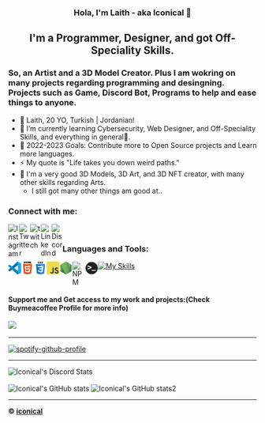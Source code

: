 <h3 align="center"> Hola, I'm Laith - aka Iconical 👋 </h3>
<h2 align="center"> I'm a Programmer, Designer, and got Off-Speciality Skills. </h2>
<h3> So, an Artist and a 3D Model Creator. Plus I am wokring on many projects regarding programming and desingning. Projects such as Game, Discord Bot, Programs to help and ease things to anyone. </h3> 

- 🔭 Laith, 20 YO, Turkish | Jordanian! <br>
- 🌱 I’m currently learning Cybersecurity, Web Designer, and Off-Speciality Skills, and everything in general🤣.<br>
- 🥅 2022-2023 Goals: Contribute more to Open Source projects and Learn more languages.
- ⚡ My quote is "Life takes you down weird paths."
- 🎨 I'm a very good 3D Models, 3D Art, and 3D NFT creator, with many other skills regarding Arts.<br>
     + I still got many other things am good at..
     
### Connect with me: 
[<img align="left" alt="Instagram" width="22px" src="https://seeklogo.com/images/I/instagram-new-2016-logo-D9D42A0AD4-seeklogo.com.png">][Instagram]
[<img align="left" alt="Twitter" width="22px" src="https://seeklogo.com/images/T/twitter-2012-positive-logo-916EDF1309-seeklogo.com.png">][Twitter]
[<img align="left" alt="twitch" width="22px" src="https://seeklogo.com/images/T/twitch-tv-logo-51C922E0F0-seeklogo.com.png">][Twitch]
[<img align="left" alt="LinkedIn" width="22px" src="https://seeklogo.com/images/L/linkedin-in-icon-logo-2E34704F04-seeklogo.com.png">][Linkedin]
[<img align="left" alt="Discord" width="22px" src="https://seeklogo.com/images/D/discord-logo-134E148657-seeklogo.com.png">][Discord]

<br />

### Languages and Tools:  
[![My Skills](https://skillicons.dev/icons?i=js,html,css,wasm)](https://skillicons.dev)
[<img align="left" alt="Visual Studio Code" width="26px" src="https://raw.githubusercontent.com/github/explore/80688e429a7d4ef2fca1e82350fe8e3517d3494d/topics/visual-studio-code/visual-studio-code.png" />][webdevplaylist]
[<img align="left" alt="HTML5" width="26px" src="https://raw.githubusercontent.com/github/explore/80688e429a7d4ef2fca1e82350fe8e3517d3494d/topics/html/html.png" />][webdevplaylist]
[<img align="left" alt="CSS3" width="26px" src="https://raw.githubusercontent.com/github/explore/80688e429a7d4ef2fca1e82350fe8e3517d3494d/topics/css/css.png" />][cssplaylist]
[<img align="left" alt="JavaScript" width="26px" src="https://raw.githubusercontent.com/github/explore/80688e429a7d4ef2fca1e82350fe8e3517d3494d/topics/javascript/javascript.png" />][jsplaylist]
[<img align="left" alt="Node.js" width="26px" src="https://raw.githubusercontent.com/github/explore/80688e429a7d4ef2fca1e82350fe8e3517d3494d/topics/nodejs/nodejs.png" />][webdevplaylist]
[<img align="left" alt="NPM" width="26px" src="https://seeklogo.com/images/N/npm-node-package-manager-logo-DE93649ED1-seeklogo.com.png" />][webdevplaylist]
[<img align="left" alt="Terminal" width="26px" src="https://raw.githubusercontent.com/github/explore/80688e429a7d4ef2fca1e82350fe8e3517d3494d/topics/terminal/terminal.png" />][webdevplaylist]

 <br />
 
#### Support me and Get access to my work and projects:(Check Buymeacoffee Profile for more info) 
<a href="https://www.buymeacoffee.com/iconical"><img src="https://img.buymeacoffee.com/button-api/?text=Buy me a pizza&emoji=🍕&slug=iconical&button_colour=FF5F5F&font_colour=ffffff&font_family=Cookie&outline_colour=000000&coffee_colour=FFDD00" /></a>

---

[![spotify-github-profile](https://spotify-github-profile.vercel.app/api/view?uid=laith-daaja&cover_image=true&theme=novatorem&bar_color=53b14f&bar_color_cover=true)](https://spotify-github-profile.vercel.app/api/view?uid=laith-daaja&redirect=true)

---

![Iconical's Discord Stats](https://discord.c99.nl/widget/theme-3/362301055976996864.png)<br /><br />
![Iconical's GitHub stats](https://github-readme-stats.vercel.app/api?username=babyico&count_private=true&show_icons=true&theme=dark)
![Iconical's GitHub stats2](https://github-readme-stats.vercel.app/api/top-langs/?username=whinee&layout=compact&theme=dark)

---
**© [iconical][instagram]**


[Twitch]: https://twitch.tv/babyico
[Discord]: https://dsc.gg/carena
[Website]: https://ico.is-a.dev
[Twitter]: https://twitter.com/iconicaal
[Instagram]: https://instagram.com/iconicaal
[linkedin]: https://www.linkedin.com/in/iconicaal
[webdevplaylist]: https://www.youtube.com/playlist?list=PLkwxH9e_vrAJ0WbEsFA9W3I1W-g_BTsbt
[jsplaylist]: https://www.youtube.com/playlist?list=PLkwxH9e_vrALRJKu7wfXby3MKeflhTu6B
[cssplaylist]: https://www.youtube.com/playlist?list=PLkwxH9e_vrALSdvZuEh6gqQdmDoDIoqz4
[reactplaylist]: https://www.youtube.com/playlist?list=PLkwxH9e_vrAK4TdffpxKY3QGyHCpxFcQ0

